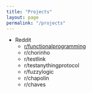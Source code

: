 ```yaml
---
title: "Projects"
layout: page
permalink: "/projects"
---
```


* Reddit
  - [r/functionalprogramming](/projects/functionalprogramming_subreddit/)
  - r/chorinho
  - r/testlink
  - r/testanythingprotocol
  - r/fuzzylogic
  - r/chapolin
  - r/chaves
